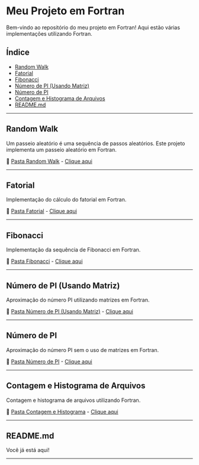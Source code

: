 # Meu Projeto em Fortran

Bem-vindo ao repositório do meu projeto em Fortran! Aqui estão várias implementações utilizando Fortran.

## Índice
- [Random Walk](#random-walk)
- [Fatorial](#fatorial)
- [Fibonacci](#fibonacci)
- [Número de PI (Usando Matriz)](#número-de-pi-usando-matriz)
- [Número de PI](#número-de-pi)
- [Contagem e Histograma de Arquivos](#contagem-e-histograma-de-arquivos)
- [README.md](#readmemd)

---

## Random Walk

Um passeio aleatório é uma sequência de passos aleatórios. Este projeto implementa um passeio aleatório em Fortran.

🔗 [Pasta Random Walk](./random-walk) - [Clique aqui](./random-walk)

---

## Fatorial

Implementação do cálculo do fatorial em Fortran.

🔗 [Pasta Fatorial](./fatorial) - [Clique aqui](./fatorial)

---

## Fibonacci

Implementação da sequência de Fibonacci em Fortran.

🔗 [Pasta Fibonacci](./fibonacci) - [Clique aqui](./fibonacci)

---

## Número de PI (Usando Matriz)

Aproximação do número PI utilizando matrizes em Fortran.

🔗 [Pasta Número de PI (Usando Matriz)](./numero-de-pi-usando-matriz) - [Clique aqui](./numero-de-pi-usando-matriz)

---

## Número de PI

Aproximação do número PI sem o uso de matrizes em Fortran.

🔗 [Pasta Número de PI](./numero-de-pi) - [Clique aqui](./numero-de-pi)

---

## Contagem e Histograma de Arquivos

Contagem e histograma de arquivos utilizando Fortran.

🔗 [Pasta Contagem e Histograma](./contagem-e-histograma) - [Clique aqui](./contagem-e-histograma)

---

## README.md

Você já está aqui!

---
